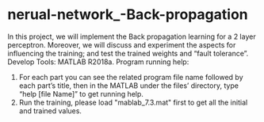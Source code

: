 # nerual-network_-Back-propagation
In this project, we will implement the Back propagation learning for a 2 layer perceptron. Moreover, we will discuss and experiment the aspects for influencing the training; and test the trained weights and “fault tolerance”.
Develop Tools: MATLAB R2018a.
Program running help: 
1.	For each part you can see the related program file name followed by each part’s title, then in the MATLAB under the files’ directory, type “help [file Name]” to get running help.
2.	Run the training, please load "mablab_7.3.mat" first to get all the initial and trained values.

